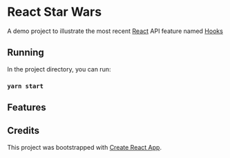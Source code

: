 # React Star Wars
A demo project to illustrate the most recent [React](https://reactjs.org/) API feature named [Hooks](https://reactjs.org/blog/2019/02/06/react-v16.8.0.html) 

## Running

In the project directory, you can run:

### `yarn start`


## Features

## Credits
This project was bootstrapped with [Create React App](https://github.com/facebook/create-react-app).
